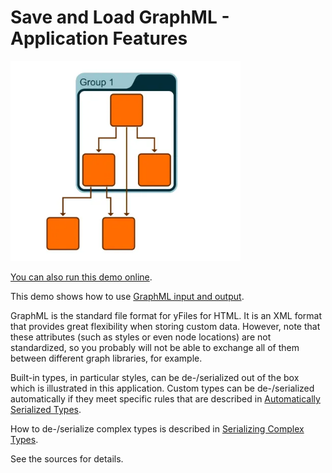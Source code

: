 <!--
 //////////////////////////////////////////////////////////////////////////////
 // @license
 // This file is part of yFiles for HTML.
 // Use is subject to license terms.
 //
 // Copyright (c) by yWorks GmbH, Vor dem Kreuzberg 28,
 // 72070 Tuebingen, Germany. All rights reserved.
 //
 //////////////////////////////////////////////////////////////////////////////
-->
# Save and Load GraphML - Application Features

<img src="../../../doc/demo-thumbnails/input-output.webp" alt="demo-thumbnail" height="320"/>

[You can also run this demo online](https://www.yfiles.com/demos/application-features/input-output/).

This demo shows how to use [GraphML input and output](https://docs.yworks.com/yfileshtml/#/dguide/io-loading_saving).

GraphML is the standard file format for yFiles for HTML. It is an XML format that provides great flexibility when storing custom data. However, note that these attributes (such as styles or even node locations) are not standardized, so you probably will not be able to exchange all of them between different graph libraries, for example.

Built-in types, in particular styles, can be de-/serialized out of the box which is illustrated in this application. Custom types can be de-/serialized automatically if they meet specific rules that are described in [Automatically Serialized Types](https://docs.yworks.com/yfileshtml/#/dguide/customizing_io_automatic-serialization).

How to de-/serialize complex types is described in [Serializing Complex Types](https://docs.yworks.com/yfileshtml/#/dguide/customizing_io_serialization_complex-types).

See the sources for details.
